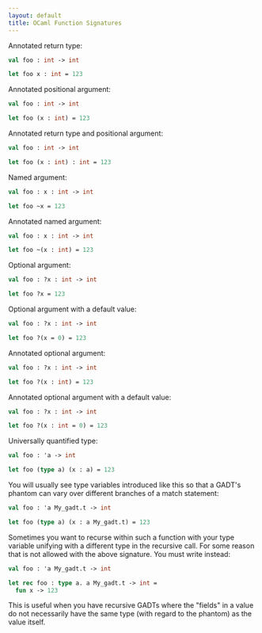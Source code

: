 ```yaml
---
layout: default
title: OCaml Function Signatures
---
```


Annotated return type:

```ocaml
val foo : int -> int

let foo x : int = 123
```

Annotated positional argument:

```ocaml
val foo : int -> int

let foo (x : int) = 123
```

Annotated return type and positional argument:

```ocaml
val foo : int -> int

let foo (x : int) : int = 123
```

Named argument:

```ocaml
val foo : x : int -> int

let foo ~x = 123
```

Annotated named argument:

```ocaml
val foo : x : int -> int

let foo ~(x : int) = 123
```

Optional argument:

```ocaml
val foo : ?x : int -> int

let foo ?x = 123
```

Optional argument with a default value:

```ocaml
val foo : ?x : int -> int

let foo ?(x = 0) = 123
```

Annotated optional argument:

```ocaml
val foo : ?x : int -> int

let foo ?(x : int) = 123
```

Annotated optional argument with a default value:

```ocaml
val foo : ?x : int -> int

let foo ?(x : int = 0) = 123
```

Universally quantified type:

```ocaml
val foo : 'a -> int

let foo (type a) (x : a) = 123
```

You will usually see type variables introduced like this so that a GADT's phantom can vary over different branches of a match statement:

```ocaml
val foo : 'a My_gadt.t -> int

let foo (type a) (x : a My_gadt.t) = 123
```

Sometimes you want to recurse within such a function with your type variable unifying with a different type in the recursive call. For some reason that is not allowed with the above signature. You must write instead:

```ocaml
val foo : 'a My_gadt.t -> int

let rec foo : type a. a My_gadt.t -> int =
  fun x -> 123
```

This is useful when you have recursive GADTs where the "fields" in a value do not necessarily have the same type (with regard to the phantom) as the value itself.
